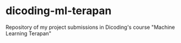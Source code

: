 # dicoding-ml-terapan
Repository of my project submissions in Dicoding's course "Machine Learning Terapan"
